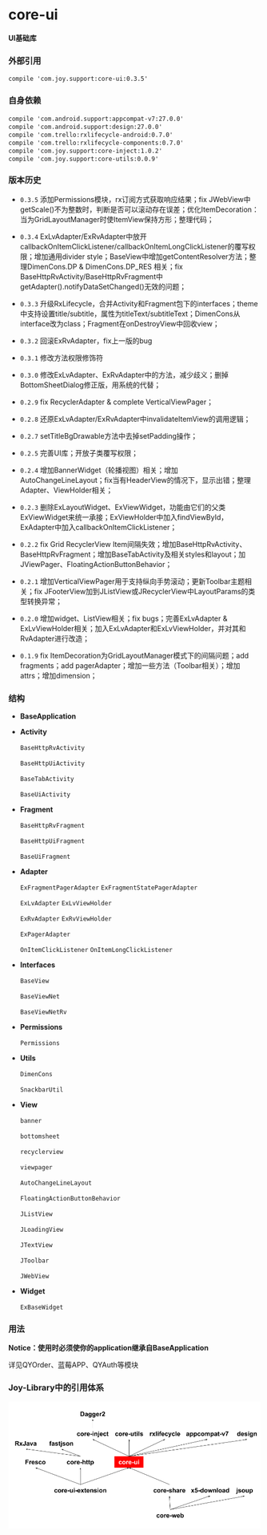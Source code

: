 # core-ui

**UI基础库**

### 外部引用

```
compile 'com.joy.support:core-ui:0.3.5'
```

### 自身依赖

```
compile 'com.android.support:appcompat-v7:27.0.0'
compile 'com.android.support:design:27.0.0'
compile 'com.trello:rxlifecycle-android:0.7.0'
compile 'com.trello:rxlifecycle-components:0.7.0'
compile 'com.joy.support:core-inject:1.0.2'
compile 'com.joy.support:core-utils:0.0.9'
```

### 版本历史

- `0.3.5` 添加Permissions模块，rx订阅方式获取响应结果；fix JWebView中getScale()不为整数时，判断是否可以滚动存在误差；优化ItemDecoration：当为GridLayoutManager时使ItemView保持方形；整理代码；

- `0.3.4` ExLvAdapter/ExRvAdapter中放开callbackOnItemClickListener/callbackOnItemLongClickListener的覆写权限；增加通用divider style；BaseView中增加getContentResolver方法；整理DimenCons.DP & DimenCons.DP_RES 相关；fix BaseHttpRvActivity/BaseHttpRvFragment中getAdapter().notifyDataSetChanged()无效的问题；

- `0.3.3` 升级RxLifecycle，合并Activity和Fragment包下的interfaces；theme中支持设置title/subtitle，属性为titleText/subtitleText；DimenCons从interface改为class；Fragment在onDestroyView中回收view；

- `0.3.2` 回滚ExRvAdapter，fix上一版的bug

- `0.3.1` 修改方法权限修饰符

- `0.3.0` 修改ExLvAdapter、ExRvAdapter中的方法，减少歧义；删掉BottomSheetDialog修正版，用系统的代替；

- `0.2.9` fix RecyclerAdapter & complete VerticalViewPager；

- `0.2.8` 还原ExLvAdapter/ExRvAdapter中invalidateItemView的调用逻辑；

- `0.2.7` setTitleBgDrawable方法中去掉setPadding操作；

- `0.2.5` 完善UI库；开放子类覆写权限；

- `0.2.4` 增加BannerWidget（轮播视图）相关；增加AutoChangeLineLayout；fix当有HeaderView的情况下，显示出错；整理Adapter、ViewHolder相关；

- `0.2.3` 删除ExLayoutWidget、ExViewWidget，功能由它们的父类ExViewWidget来统一承接；ExViewHolder中加入findViewById，ExAdapter中加入callbackOnItemClickListener；

- `0.2.2` fix Grid RecyclerView Item间隔失效；增加BaseHttpRvActivity、BaseHttpRvFragment；增加BaseTabActivity及相关styles和layout；加JViewPager、FloatingActionButtonBehavior；

- `0.2.1` 增加VerticalViewPager用于支持纵向手势滚动；更新Toolbar主题相关；fix JFooterView加到JListView或JRecyclerView中LayoutParams的类型转换异常；

- `0.2.0` 增加widget、ListView相关；fix bugs；完善ExLvAdapter & ExLvViewHolder相关；加入ExLvAdapter和ExLvViewHolder，并对其和RvAdapter进行改造；

- `0.1.9` fix ItemDecoration为GridLayoutManager模式下的间隔问题；add fragments；add pagerAdapter；增加一些方法（Toolbar相关）；增加attrs；增加dimension；

### 结构

- **BaseApplication**

- **Activity**

    `BaseHttpRvActivity`

    `BaseHttpUiActivity`

    `BaseTabActivity`

    `BaseUiActivity`

- **Fragment**

    `BaseHttpRvFragment`

    `BaseHttpUiFragment`

    `BaseUiFragment`

- **Adapter**

    `ExFragmentPagerAdapter` `ExFragmentStatePagerAdapter`

    `ExLvAdapter` `ExLvViewHolder`

    `ExRvAdapter` `ExRvViewHolder`

    `ExPagerAdapter`

    `OnItemClickListener` `OnItemLongClickListener`

- **Interfaces**

    `BaseView`

    `BaseViewNet`

    `BaseViewNetRv`

- **Permissions**

    `Permissions`

- **Utils**

    `DimenCons`

    `SnackbarUtil`

- **View**

    `banner`

    `bottomsheet`

    `recyclerview`

    `viewpager`

    `AutoChangeLineLayout`

    `FloatingActionButtonBehavior`

    `JListView`

    `JLoadingView`

    `JTextView`

    `JToolbar`

    `JWebView`

- **Widget**

    `ExBaseWidget`

### 用法

**Notice：使用时必须使你的application继承自BaseApplication**

详见QYOrder、蓝莓APP、QYAuth等模块

### Joy-Library中的引用体系

![](core-ui.png)
